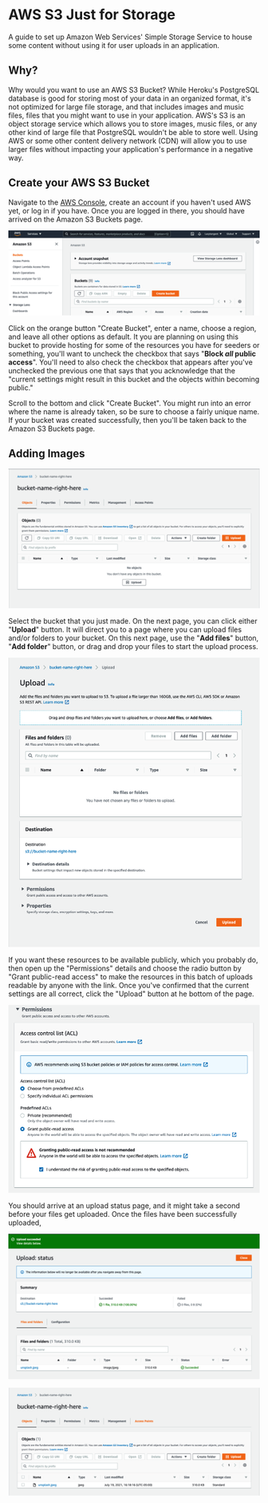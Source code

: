 # AWS S3 Just for Storage

A guide to set up Amazon Web Services' Simple Storage Service to house some
content without using it for user uploads in an application.

## Why?

Why would you want to use an AWS S3 Bucket? While Heroku's PostgreSQL database
is good for storing most of your data in an organized format, it's not optimized
for large file storage, and that includes images and music files, files that you
might want to use in your application. AWS's S3 is an object storage service
which allows you to store images, music files, or any other kind of large file
that PostgreSQL wouldn't be able to store well. Using AWS or some other content
delivery network (CDN) will allow you to use larger files without impacting your
application's performance in a negative way.

## Create your AWS S3 Bucket

Navigate to the [AWS Console], create an account if you haven't used AWS yet, or
log in if you have. Once you are logged in there, you should have arrived on the
Amazon S3 Buckets page.

![aws-s3-buckets-page]

Click on the orange button "Create Bucket", enter a name, choose a region, and
leave all other options as default. It you are planning on using this bucket to
provide hosting for some of the resources you have for seeders or something,
you'll want to uncheck the checkbox that says "**Block *all* public access**".
You'll need to also check the checkbox that appears after you've unchecked the
previous one that says that you acknowledge that the "current settings might
result in this bucket and the objects within becoming public."

Scroll to the bottom and click "Create Bucket". You might run into an error
where the name is already taken, so be sure to choose a fairly unique name. If
your bucket was created successfully, then you'll be taken back to the Amazon S3
Buckets page.

## Adding Images

![aws-s3-bucket-before-upload]

Select the bucket that you just made. On the next page, you can click either
"**Upload**" button. It will direct you to a page where you can upload files
and/or folders to your bucket. On this next page, use the "**Add files**"
button, "**Add folder**" button, or drag and drop your files to start the upload
process.

![aws-s3-upload]

If you want these resources to be available publicly, which you probably do,
then open up the "Permissions" details and choose the radio button by "Grant
public-read access" to make the resources in this batch of uploads readable by
anyone with the link. Once you've confirmed that the current settings are all
correct, click the "Upload" button at he bottom of the page.

![aws-s3-upload-permissions]

You should arrive at an upload status page, and it might take a second before
your files get uploaded. Once the files have been successfully uploaded,

![aws-s3-upload-status]

![aws-s3-bucket-after-upload]

[AWS Console]: https://s3.console.aws.amazon.com/s3/home
[aws-s3-buckets-page]: ./assets/aws-s3-buckets-page.png
[aws-s3-bucket-before-upload]: ./assets/aws-s3-bucket-before-upload.png
[aws-s3-upload]: ./assets/aws-s3-upload.png
[aws-s3-upload-permissions]: ./assets/aws-s3-upload-permissions.png
[aws-s3-upload-status]: ./assets/aws-s3-upload-status.png
[aws-s3-bucket-after-upload]: ./assets/aws-s3-bucket-after-upload.png
